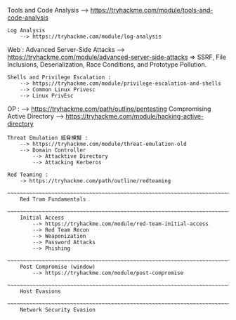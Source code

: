Tools and Code Analysis
	--> https://tryhackme.com/module/tools-and-code-analysis
~~~~~~~~~~~~~~~~~~~~~~~~~~~~~~~~~~~~~~~~~~~~~~~~~~~~~~~~~~~~~~~~~~~~~~~~~~~~~~~~
Log Analysis
	--> https://tryhackme.com/module/log-analysis
~~~~~~~~~~~~~~~~~~~~~~~~~~~~~~~~~~~~~~~~~~~~~~~~~~~~~~~~~~~~~~~~~~~~~~~~~~~~~~~~
Web : Advanced Server-Side Attacks
	--> https://tryhackme.com/module/advanced-server-side-attacks
	=> SSRF, File Inclusions, Deserialization, Race Conditions, and Prototype Pollution.
~~~~~~~~~~~~~~~~~~~~~~~~~~~~~~~~~~~~~~~~~~~~~~~~~~~~~~~~~~~~~~~~~~~~~~~~~~~~~~~~
Shells and Privilege Escalation :
	--> https://tryhackme.com/module/privilege-escalation-and-shells
	--> Common Linux Privesc
	--> Linux PrivEsc

~~~~~~~~~~~~~~~~~~~~~~~~~~~~~~~~~~~~~~~~~~~~~~~~~~~~~~~~~~~~~~~~~~~~~~~~~~~~~~~~
OP :
	--> https://tryhackme.com/path/outline/pentesting
	Compromising Active Directory
		--> https://tryhackme.com/module/hacking-active-directory
		
	Threat Emulation 威脅模擬 :
		--> https://tryhackme.com/module/threat-emulation-old
		--> Domain Controller
			--> Attacktive Directory
			--> Attacking Kerberos 

~~~~~~~~~~~~~~~~~~~~~~~~~~~~~~~~~~~~~~~~~~~~~~~~~~~~~~~~~~~~~~~~~~~~~~~~~~~~~~~~
Red Teaming : 
	-> https://tryhackme.com/path/outline/redteaming
	~~~~~~~~~~~~~~~~~~~~~~~~~~~~~~~~~~~~~~~~~~~~~~~~~~~~~~~~~~~~~~~~~~~~~~~~~~~~~~~~
	Red Tram Fundamentals 
	~~~~~~~~~~~~~~~~~~~~~~~~~~~~~~~~~~~~~~~~~~~~~~~~~~~~~~~~~~~~~~~~~~~~~~~~~~~~~~~~
	Initial Access
		--> https://tryhackme.com/module/red-team-initial-access
		--> Red Team Recon
		--> Weaponization
		--> Password Attacks
		--> Phishing
	~~~~~~~~~~~~~~~~~~~~~~~~~~~~~~~~~~~~~~~~~~~~~~~~~~~~~~~~~~~~~~~~~~~~~~~~~~~~~~~~
	Post Compromise (window)
		--> https://tryhackme.com/module/post-compromise
	~~~~~~~~~~~~~~~~~~~~~~~~~~~~~~~~~~~~~~~~~~~~~~~~~~~~~~~~~~~~~~~~~~~~~~~~~~~~~~~~
	Host Evasions
	~~~~~~~~~~~~~~~~~~~~~~~~~~~~~~~~~~~~~~~~~~~~~~~~~~~~~~~~~~~~~~~~~~~~~~~~~~~~~~~~
	Network Security Evasion 
~~~~~~~~~~~~~~~~~~~~~~~~~~~~~~~~~~~~~~~~~~~~~~~~~~~~~~~~~~~~~~~~~~~~~~~~~~~~~~~~
